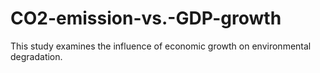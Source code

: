 # CO2-emission-vs.-GDP-growth
This study examines the influence of economic growth on environmental degradation. 
